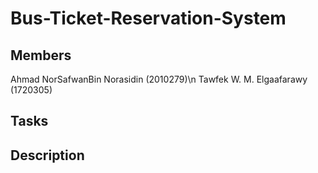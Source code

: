 # Bus-Ticket-Reservation-System

## Members
Ahmad NorSafwanBin Norasidin (2010279)\n 
Tawfek W. M. Elgaafarawy (1720305)

## Tasks

## Description
